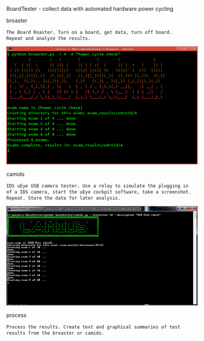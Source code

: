BoardTester - collect data with automated hardware power cycling



broaster 

    The Board Roaster. Turn on a board, get data, turn off board.
    Repeat and analyze the results.

![broaster screenshot](/docs/broaster.png "broaster screenshot")

camids 

    IDS uEye USB camera tester. Use a relay to simulate the plugging in
    of a IDS camera, start the uEye cockpit software, take a screenshot.
    Repeat. Store the data for later analysis.


![camids screenshot](/docs/camids.png "camids screenshot")


process

    Process the results. Create text and graphical summaries of test
    results from the broaster or camids.
